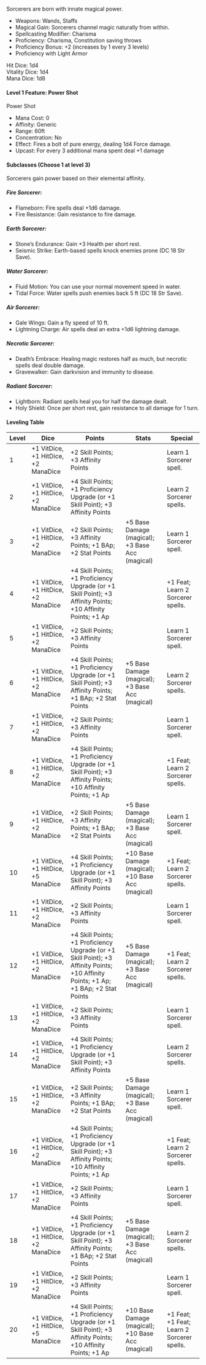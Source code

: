 Sorcerers are born with innate magical power.

- Weapons: Wands, Staffs
- Magical Gain: Sorcerers channel magic naturally from within.
- Spellcasting Modifier: Charisma
- Proficiency: Charisma, Constitution saving throws
- Proficiency Bonus: +2 (increases by 1 every 3 levels)
- Proficiency with Light Armor

Hit Dice: 1d4  
Vitality Dice: 1d4  
Mana Dice: 1d8
#### Level 1 Feature: Power Shot
Power Shot
- Mana Cost: 0
- Affinity: Generic
- Range: 60ft
- Concentration: No
- Effect: Fires a bolt of pure energy, dealing 1d4 Force damage.
- Upcast: For every 3 additional mana spent deal +1 damage
#### Subclasses (Choose 1 at level 3)
Sorcerers gain power based on their elemental affinity.
##### Fire Sorcerer:
- Flameborn: Fire spells deal +1d6 damage.
- Fire Resistance: Gain resistance to fire damage.
##### Earth Sorcerer:
- Stone’s Endurance: Gain +3 Health per short rest.
- Seismic Strike: Earth-based spells knock enemies prone (DC 18 Str Save).
##### Water Sorcerer:
- Fluid Motion: You can use your normal movement speed in water.
- Tidal Force: Water spells push enemies back 5 ft (DC 18 Str Save).
##### Air Sorcerer:
- Gale Wings: Gain a fly speed of 10 ft.
- Lightning Charge: Air spells deal an extra +1d6 lightning damage.
##### Necrotic Sorcerer:
- Death’s Embrace: Healing magic restores half as much, but necrotic spells deal double damage.
- Gravewalker: Gain darkvision and immunity to disease.
##### Radiant Sorcerer:
- Lightborn: Radiant spells heal you for half the damage dealt.
- Holy Shield: Once per short rest, gain resistance to all damage for 1 turn.
#### Leveling Table
| Level | Dice                                | Points                                                                                                                              | Stats                                             | Special                                    |
| ----- | ----------------------------------- | ----------------------------------------------------------------------------------------------------------------------------------- | ------------------------------------------------- | ------------------------------------------ |
| 1     | +1 VitDice, +1 HitDice, +2 ManaDice | +2 Skill Points; +3 Affinity Points                                                                                                 |                                                   | Learn 1 Sorcerer spell.                    |
| 2     | +1 VitDice, +1 HitDice, +2 ManaDice | +4 Skill Points; +1 Proficiency Upgrade (or +1 Skill Point); +3 Affinity Points                                                     |                                                   | Learn 2 Sorcerer spells.                   |
| 3     | +1 VitDice, +1 HitDice, +2 ManaDice | +2 Skill Points; +3 Affinity Points; +1 BAp; +2 Stat Points                                                                         | +5 Base Damage (magical); +3 Base Acc (magical)   | Learn 1 Sorcerer spell.                    |
| 4     | +1 VitDice, +1 HitDice, +2 ManaDice | +4 Skill Points; +1 Proficiency Upgrade (or +1 Skill Point); +3 Affinity Points; +10 Affinity Points; +1 Ap                         |                                                   | +1 Feat; Learn 2 Sorcerer spells.          |
| 5     | +1 VitDice, +1 HitDice, +2 ManaDice | +2 Skill Points; +3 Affinity Points                                                                                                 |                                                   | Learn 1 Sorcerer spell.                    |
| 6     | +1 VitDice, +1 HitDice, +2 ManaDice | +4 Skill Points; +1 Proficiency Upgrade (or +1 Skill Point); +3 Affinity Points; +1 BAp; +2 Stat Points                             | +5 Base Damage (magical); +3 Base Acc (magical)   | Learn 2 Sorcerer spells.                   |
| 7     | +1 VitDice, +1 HitDice, +2 ManaDice | +2 Skill Points; +3 Affinity Points                                                                                                 |                                                   | Learn 1 Sorcerer spell.                    |
| 8     | +1 VitDice, +1 HitDice, +2 ManaDice | +4 Skill Points; +1 Proficiency Upgrade (or +1 Skill Point); +3 Affinity Points; +10 Affinity Points; +1 Ap                         |                                                   | +1 Feat; Learn 2 Sorcerer spells.          |
| 9     | +1 VitDice, +1 HitDice, +2 ManaDice | +2 Skill Points; +3 Affinity Points; +1 BAp; +2 Stat Points                                                                         | +5 Base Damage (magical); +3 Base Acc (magical)   | Learn 1 Sorcerer spell.                    |
| 10    | +1 VitDice, +1 HitDice, +5 ManaDice | +4 Skill Points; +1 Proficiency Upgrade (or +1 Skill Point); +3 Affinity Points                                                     | +10 Base Damage (magical); +10 Base Acc (magical) | +1 Feat; Learn 2 Sorcerer spells.          |
| 11    | +1 VitDice, +1 HitDice, +2 ManaDice | +2 Skill Points; +3 Affinity Points                                                                                                 |                                                   | Learn 1 Sorcerer spell.                    |
| 12    | +1 VitDice, +1 HitDice, +2 ManaDice | +4 Skill Points; +1 Proficiency Upgrade (or +1 Skill Point); +3 Affinity Points; +10 Affinity Points; +1 Ap; +1 BAp; +2 Stat Points | +5 Base Damage (magical); +3 Base Acc (magical)   | +1 Feat; Learn 2 Sorcerer spells.          |
| 13    | +1 VitDice, +1 HitDice, +2 ManaDice | +2 Skill Points; +3 Affinity Points                                                                                                 |                                                   | Learn 1 Sorcerer spell.                    |
| 14    | +1 VitDice, +1 HitDice, +2 ManaDice | +4 Skill Points; +1 Proficiency Upgrade (or +1 Skill Point); +3 Affinity Points                                                     |                                                   | Learn 2 Sorcerer spells.                   |
| 15    | +1 VitDice, +1 HitDice, +2 ManaDice | +2 Skill Points; +3 Affinity Points; +1 BAp; +2 Stat Points                                                                         | +5 Base Damage (magical); +3 Base Acc (magical)   | Learn 1 Sorcerer spell.                    |
| 16    | +1 VitDice, +1 HitDice, +2 ManaDice | +4 Skill Points; +1 Proficiency Upgrade (or +1 Skill Point); +3 Affinity Points; +10 Affinity Points; +1 Ap                         |                                                   | +1 Feat; Learn 2 Sorcerer spells.          |
| 17    | +1 VitDice, +1 HitDice, +2 ManaDice | +2 Skill Points; +3 Affinity Points                                                                                                 |                                                   | Learn 1 Sorcerer spell.                    |
| 18    | +1 VitDice, +1 HitDice, +2 ManaDice | +4 Skill Points; +1 Proficiency Upgrade (or +1 Skill Point); +3 Affinity Points; +1 BAp; +2 Stat Points                             | +5 Base Damage (magical); +3 Base Acc (magical)   | Learn 2 Sorcerer spells.                   |
| 19    | +1 VitDice, +1 HitDice, +2 ManaDice | +2 Skill Points; +3 Affinity Points                                                                                                 |                                                   | Learn 1 Sorcerer spell.                    |
| 20    | +1 VitDice, +1 HitDice, +5 ManaDice | +4 Skill Points; +1 Proficiency Upgrade (or +1 Skill Point); +3 Affinity Points; +10 Affinity Points; +1 Ap                         | +10 Base Damage (magical); +10 Base Acc (magical) | +1 Feat; +1 Feat; Learn 2 Sorcerer spells. |
